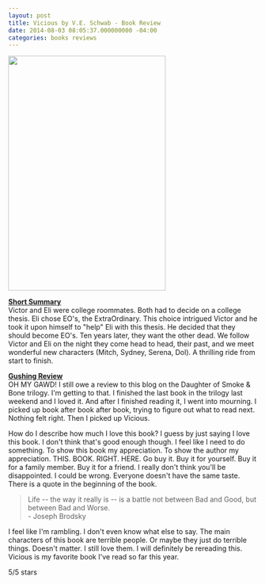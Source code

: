 ```yaml
---
layout: post
title: Vicious by V.E. Schwab - Book Review
date: 2014-08-03 08:05:37.000000000 -04:00
categories: books reviews
---
```

<p><img class="alignnone" src="http://images.abovethetreeline.com/ea/MM/images/jacket_covers/original/9780765335340_5bed6.jpg?width=1000" alt="" width="318" height="474" /></p>
<p><span style="text-decoration:underline;"><strong>Short Summary</strong></span><br />
Victor and Eli were college roommates. Both had to decide on a college thesis. Eli chose EO's, the ExtraOrdinary. This choice intrigued Victor and he took it upon himself to "help" Eli with this thesis. He decided that they should become EO's. Ten years later, they want the other dead. We follow Victor and Eli on the night they come head to head, their past, and we meet wonderful new characters (Mitch, Sydney, Serena, Dol). A thrilling ride from start to finish.</p>
<p><span style="text-decoration:underline;"><strong>Gushing Review</strong></span><br />
OH MY GAWD! I still owe a review to this blog on the Daughter of Smoke &amp; Bone trilogy. I'm getting to that. I finished the last book in the trilogy last weekend and I loved it. And after I finished reading it, I went into mourning. I picked up book after book after book, trying to figure out what to read next. Nothing felt right. Then I picked up Vicious.</p>
<p>How do I describe how much I love this book? I guess by just saying I love this book. I don't think that's good enough though. I feel like I need to do something. To show this book my appreciation. To show the author my appreciation. THIS. BOOK. RIGHT. HERE. Go buy it. Buy it for yourself. Buy it for a family member. Buy it for a friend. I really don't think you'll be disappointed. I could be wrong. Everyone doesn't have the same taste. There is a quote in the beginning of the book.</p>
<blockquote><p>Life -- the way it really is -- is a battle not between Bad and Good, but between Bad and Worse.<br />
- Joseph Brodsky</p></blockquote>
<p>I feel like I'm rambling. I don't even know what else to say. The main characters of this book are terrible people. Or maybe they just do terrible things. Doesn't matter. I still love them. I will definitely be rereading this. Vicious is my favorite book I've read so far this year.</p>
<p>5/5 stars</p>
